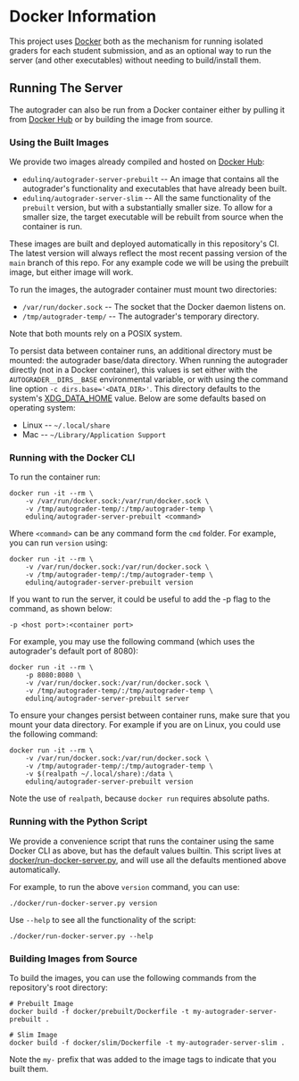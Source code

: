 # Docker Information

This project uses [Docker](https://www.docker.com/) both
as the mechanism for running isolated graders for each student submission,
and as an optional way to run the server (and other executables) without needing to build/install them.

## Running The Server

The autograder can also be run from a Docker container either
by pulling it from [Docker Hub](https://hub.docker.com/u/edulinq)
or by building the image from source.

### Using the Built Images

We provide two images already compiled and hosted on [Docker Hub](https://hub.docker.com/u/edulinq):
 - `edulinq/autograder-server-prebuilt` --
   An image that contains all the autograder's functionality and executables that have already been built.
 - `edulinq/autograder-server-slim` --
   All the same functionality of the `prebuilt` version, but with a substantially smaller size.
   To allow for a smaller size, the target executable will be rebuilt from source when the container is run.

These images are built and deployed automatically in this repository's CI.
The latest version will always reflect the most recent passing version of the `main` branch of this repo.
For any example code we will be using the prebuilt image, but either image will work.

To run the images, the autograder container must mount two directories:
 - `/var/run/docker.sock` -- The socket that the Docker daemon listens on.
 - `/tmp/autograder-temp/` -- The autograder's temporary directory.

Note that both mounts rely on a POSIX system.

To persist data between container runs,
an additional directory must be mounted: the autograder base/data directory.
When running the autograder directly (not in a Docker container),
this values is set either with the `AUTOGRADER__DIRS__BASE` environmental variable,
or with using the command line option `-c dirs.base='<DATA_DIR>'`.
This directory defaults to the system's [XDG_DATA_HOME](https://specifications.freedesktop.org/basedir-spec/latest/) value.
Below are some defaults based on operating system:
 - Linux -- `~/.local/share`
 - Mac -- `~/Library/Application Support`

### Running with the Docker CLI

To run the container run:
```
docker run -it --rm \
    -v /var/run/docker.sock:/var/run/docker.sock \
    -v /tmp/autograder-temp/:/tmp/autograder-temp \
    edulinq/autograder-server-prebuilt <command>
```

Where `<command>` can be any command form the `cmd` folder.
For example, you can run `version` using:
```
docker run -it --rm \
    -v /var/run/docker.sock:/var/run/docker.sock \
    -v /tmp/autograder-temp/:/tmp/autograder-temp \
    edulinq/autograder-server-prebuilt version
```

If you want to run the server, it could be useful to add the -p flag to the command, as shown below:
```
-p <host port>:<container port>
```

For example, you may use the following command (which uses the autograder's default port of 8080):
```
docker run -it --rm \
    -p 8080:8080 \
    -v /var/run/docker.sock:/var/run/docker.sock \
    -v /tmp/autograder-temp/:/tmp/autograder-temp \
    edulinq/autograder-server-prebuilt server
```

To ensure your changes persist between container runs,
make sure that you mount your data directory.
For example if you are on Linux,
you could use the following command:
```
docker run -it --rm \
    -v /var/run/docker.sock:/var/run/docker.sock \
    -v /tmp/autograder-temp/:/tmp/autograder-temp \
    -v $(realpath ~/.local/share):/data \
    edulinq/autograder-server-prebuilt version
```

Note the use of `realpath`, because `docker run` requires absolute paths.

### Running with the Python Script

We provide a convenience script that runs the container using the same Docker CLI as above,
but has the default values builtin.
This script lives at [docker/run-docker-server.py](../docker/run-docker-server.py),
and will use all the defaults mentioned above automatically.

For example, to run the above `version` command, you can use:
```
./docker/run-docker-server.py version
```

Use `--help` to see all the functionality of the script:
```
./docker/run-docker-server.py --help
```

### Building Images from Source

To build the images, you can use the following commands from the repository's root directory:
```
# Prebuilt Image
docker build -f docker/prebuilt/Dockerfile -t my-autograder-server-prebuilt .

# Slim Image
docker build -f docker/slim/Dockerfile -t my-autograder-server-slim .
```

Note the `my-` prefix that was added to the image tags to indicate that you built them.
